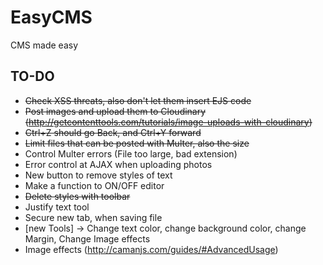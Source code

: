 # EasyCMS
CMS made easy

## TO-DO

 - ~~Check XSS threats, also don't let them insert EJS code~~
 - ~~Post images and upload them to Cloudinary (http://getcontenttools.com/tutorials/image-uploads-with-cloudinary)~~
 - ~~Ctrl+Z should go Back, and Ctrl+Y forward~~
 - ~~Limit files that can be posted with Multer, also the size~~
 - Control Multer errors (File too large, bad extension)
 - Error control at AJAX when uploading photos
 - New button to remove styles of text
 - Make a function to ON/OFF editor
 - ~~Delete styles with toolbar~~
 - Justify text tool
 - Secure new tab, when saving file
 - [new Tools] -> Change text color, change background color, change Margin, Change Image effects
 - Image effects (http://camanjs.com/guides/#AdvancedUsage)
